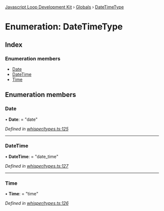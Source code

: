 [Javascript Loop Development Kit](../README.md) › [Globals](../globals.md) › [DateTimeType](datetimetype.md)

# Enumeration: DateTimeType

## Index

### Enumeration members

* [Date](datetimetype.md#date)
* [DateTime](datetimetype.md#datetime)
* [Time](datetimetype.md#time)

## Enumeration members

###  Date

• **Date**: = "date"

*Defined in [whisper/types.ts:125](https://github.com/open-olive/loop-development-kit/blob/ba5f0aac/ldk/javascript/src/whisper/types.ts#L125)*

___

###  DateTime

• **DateTime**: = "date_time"

*Defined in [whisper/types.ts:127](https://github.com/open-olive/loop-development-kit/blob/ba5f0aac/ldk/javascript/src/whisper/types.ts#L127)*

___

###  Time

• **Time**: = "time"

*Defined in [whisper/types.ts:126](https://github.com/open-olive/loop-development-kit/blob/ba5f0aac/ldk/javascript/src/whisper/types.ts#L126)*

